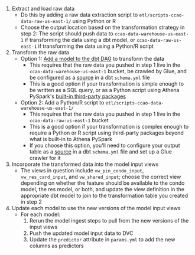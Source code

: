 
1. Extract and load raw data
    * Do this by adding a raw data extraction script to `etl/scripts-ccao-data-raw-us-east-1/` using Python or R
    * Choose the output location based on the transformation strategy in step 2: The script should push data to `ccao-data-warehouse-us-east-1` if transforming the data using a dbt model, or `ccao-data-raw-us-east-1` if transforming the data using a Python/R script
2. Transform the raw data
    * Option 1: [Add a model to the dbt DAG](https://github.com/ccao-data/data-architecture/blob/master/dbt/README.md#-how-to-add-a-new-model) to transform the data
        * This requires that the raw data you pushed in step 1 live in the `ccao-data-warehouse-us-east-1` bucket, be crawled by Glue, and be configured as a [source](https://docs.getdbt.com/docs/build/sources) in a dbt `schema.yml` file
        * This is a good option if your transformation is simple enough to be written as a SQL query, or as a Python script using Athena PySpark's [built-in third-party packages](https://docs.aws.amazon.com/athena/latest/ug/notebooks-spark-preinstalled-python-libraries.html)
    * Option 2: Add a Python/R script to `etl/scripts-ccao-data-warehouse-us-east-1/`
        * This requires that the raw data you pushed in step 1 live in the `ccao-data-raw-us-east-1` bucket
        * This is a good option if your transformation is complex enough to require a Python or R script using third-party packages beyond what is built-in to Athena PySpark
        * If you choose this option, you'll need to configure your output table as a [source](https://docs.getdbt.com/docs/build/sources) in a dbt `schema.yml` file and set up a Glue crawler for it
3. Incorporate the transformed data into the model input views
    * The views in question include `vw_pin_condo_input`, `vw_res_card_input`, and `vw_shared_input`; choose the correct view depending on whether the feature should be available to the condo model, the res model, or both, and update the view definition in the appropriate dbt model to join to the transformation table you created in step 2
4. Update each model to use the new versions of the model input views
    * For each model:
        1. Rerun the model ingest steps to pull from the new versions of the input views
        2. Push the updated model input data to DVC
        3. Update the `predictor` attribute in `params.yml` to add the new columns as predictors 
